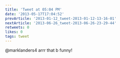 ```yaml
---
title: 'Tweet at 05:04 PM'
date: '2013-05-17T17:04:52'
prevArticle: '2013-01-12_tweet-2013-01-12-13-16-01'
nextArticle: '2013-06-26_tweet-2013-06-26-23-29-44'
retweets: 0
likes: 0
tags: tweet
---
```

@marklanders4 arrr that b funny!